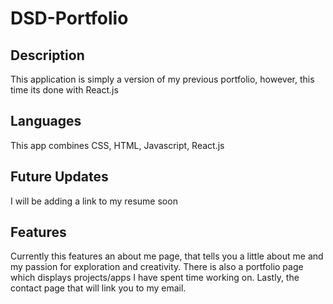 # DSD-Portfolio

## Description
This application is simply a version of my previous portfolio, however, this time its done with React.js

## Languages
This app combines CSS, HTML, Javascript, React.js

## Future Updates
I will be adding a link to my resume soon

## Features
Currently this features an about me page, that tells you a little about me and my passion for exploration and creativity. There is also a portfolio page which displays projects/apps I have spent time working on. Lastly, the contact page that will link you to my email.